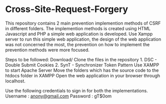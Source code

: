 # Cross-Site-Request-Forgery
This repository contains 2 main prevention implemention methods of CSRF in different folders.
The implemention methods is created using HTML Javascript and PHP a simple web application is developed. 
Use Xampp server to run this simple web application, the design of the web application was not concerned the most, the prevention on how to implement the prevention methods were more focused.

Steps to be followed:
  Download/ Clone the files in the repository
      1. DSC - Double Submit Cookies
      2. SynT - Synchronizer Token Pattern
  Use XAMPP to start Apache Server 
  Move the folders which has the source code to the htdocs folder in XAMPP
  Open the web application in your browser through localhost.
  
  Use the following credentials to sign in for both the implementations.
    Username : anony@gmail.com
    Password : gT$0om
    
